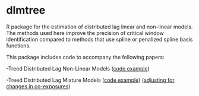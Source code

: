 # dlmtree
R package for the estimation of distributed lag linear and non-linear models. The methods used here improve the precision of critical window identification compared to methods that use spline or penalized spline basis functions. 

This package includes code to accompany the following papers:

-Treed Distributed Lag Non-Linear Models ([code example](https://danielmork.github.io/dlmtree/TDLNM_Example.html))

-Treed Distributed Lag Mixture Models ([code example](https://danielmork.github.io/dlmtree/TDLMM_Example.html)) ([adjusting for changes in co-exposures](https://danielmork.github.io/dlmtree/TDLMM_adj_coexp.html))
